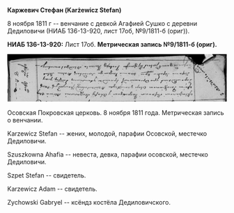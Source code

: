 **Каржевич Стефан (Karżewicz Stefan)**

8 ноября 1811 г -- венчание с девкой Агафией Сушко с деревни Дедиловичи
(НИАБ 136-13-920, лист 17об, №9/1811-б (ориг)).

**НИАБ 136-13-920:** Лист 17об. **Метрическая запись №9/1811-б (ориг).**

![](./media/86cfef79734ea47adfeb55f7d2be0b585cae2234.png)

Осовская Покровская церковь. 8 ноября 1811 года. Метрическая запись о
венчании.

Karzewicz Stefan -- жених, молодой, парафии Осовской, местечко
Дедиловичи.

Szuszkowna Ahafia -- невеста, девка, парафии осовской, местечко
Дедиловичи.

Szpet Stefan -- свидетель.

Karzewicz Adam -- свидетель.

Zychowski Gabryel -- ксёндз костёла Дедиловичского.
